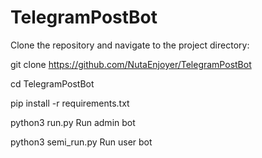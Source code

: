 # TelegramPostBot

Clone the repository and navigate to the project directory:

git clone https://github.com/NutaEnjoyer/TelegramPostBot

cd TelegramPostBot

pip install -r requirements.txt

python3 run.py  Run admin bot 

python3 semi_run.py  Run user bot 
